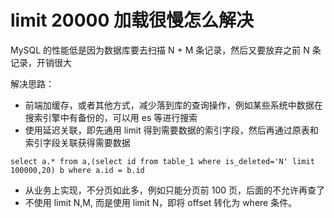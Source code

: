 # limit 20000 加载很慢怎么解决
MySQL 的性能低是因为数据库要去扫描 N + M 条记录，然后又要放弃之前 N 条记录，开销很大

解决思路：

- 前端加缓存，或者其他方式，减少落到库的查询操作，例如某些系统中数据在搜索引擎中有备份的，可以用 es 等进行搜索
- 使用延迟关联，即先通用 limit 得到需要数据的索引字段，然后再通过原表和索引字段关联获得需要数据
```
select a.* from a,(select id from table_1 where is_deleted='N' limit 100000,20) b where a.id = b.id
```
- 从业务上实现，不分页如此多，例如只能分页前 100 页，后面的不允许再查了
- 不使用 limit N,M, 而是使用 limit N，即将 offset 转化为 where 条件。